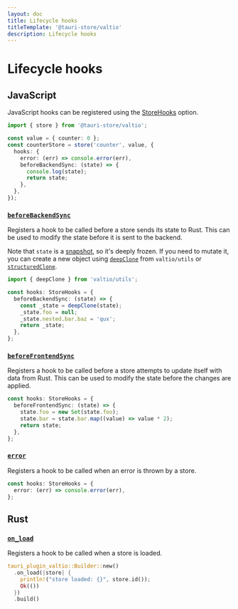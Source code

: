 ```yaml
---
layout: doc
title: Lifecycle hooks
titleTemplate: '@tauri-store/valtio'
description: Lifecycle hooks
---
```


# Lifecycle hooks

## JavaScript

JavaScript hooks can be registered using the [StoreHooks](https://tb.dev.br/tauri-store/js-docs/plugin-valtio/interfaces/StoreHooks.html) option.

```typescript
import { store } from '@tauri-store/valtio';

const value = { counter: 0 };
const counterStore = store('counter', value, {
  hooks: {
    error: (err) => console.error(err),
    beforeBackendSync: (state) => {
      console.log(state);
      return state;
    },
  },
});
```

### [`beforeBackendSync`](https://tb.dev.br/tauri-store/js-docs/plugin-valtio/interfaces/StoreHooks.html#beforebackendsync)

Registers a hook to be called before a store sends its state to Rust. This can be used to modify the state before it is sent to the backend.

Note that `state` is a [snapshot](https://valtio.dev/docs/api/advanced/snapshot), so it's deeply frozen. If you need to mutate it, you can create a new object using [`deepClone`](https://valtio.dev/docs/how-tos/how-to-reset-state) from `valtio/utils` or [`structuredClone`](https://developer.mozilla.org/en-US/docs/Web/API/Window/structuredClone).

```typescript
import { deepClone } from 'valtio/utils';

const hooks: StoreHooks = {
  beforeBackendSync: (state) => {
    const _state = deepClone(state);
    _state.foo = null;
    _state.nested.bar.baz = 'qux';
    return _state;
  },
};
```

### [`beforeFrontendSync`](https://tb.dev.br/tauri-store/js-docs/plugin-valtio/interfaces/StoreHooks.html#beforefrontendsync)

Registers a hook to be called before a store attempts to update itself with data from Rust. This can be used to modify the state before the changes are applied.

```typescript
const hooks: StoreHooks = {
  beforeFrontendSync: (state) => {
    state.foo = new Set(state.foo);
    state.bar = state.bar.map((value) => value * 2);
    return state;
  },
};
```

### [`error`](https://tb.dev.br/tauri-store/js-docs/plugin-valtio/interfaces/StoreHooks.html#error)

Registers a hook to be called when an error is thrown by a store.

```typescript
const hooks: StoreHooks = {
  error: (err) => console.error(err),
};
```

## Rust

### [`on_load`](https://docs.rs/tauri-plugin-valtio/latest/tauri_plugin_valtio/struct.Builder.html#method.on_load)

Registers a hook to be called when a store is loaded.

```rust
tauri_plugin_valtio::Builder::new()
  .on_load(|store| {
    println!("store loaded: {}", store.id());
    Ok(())
  })
  .build()
```
